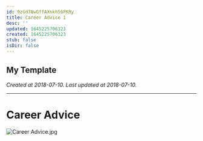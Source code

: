 ```yaml
---
id: 9zGd78wGffAXnkh56FKRy
title: Career Advice 1
desc: ''
updated: 1645225706323
created: 1645225706323
stub: false
isDir: false
---
```

My Template
---

_Created at 2018-07-10._
_Last updated at 2018-07-10._




---

# Career Advice


![Career Advice.jpg](assets/Career-Advice.jpg)

